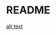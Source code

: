 # README

[alt text](https://github.com/meghanamandli/fave-interview/app/assets/images/get_api.jpg)
